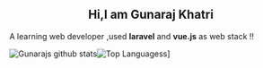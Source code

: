 <h2 style="text-align:center;">Hi,I am Gunaraj Khatri </h2>

A learning web developer ,used **laravel** and **vue.js** as web stack !!

![Gunarajs github stats](https://github-readme-stats.vercel.app/api?username=Gunarajkhatri&show_icons=true&theme=radical)![Top Languagess](https://github-readme-stats.vercel.app/api/top-langs/?username=Gunarajkhatri&langs_count=8&theme=radical)]
